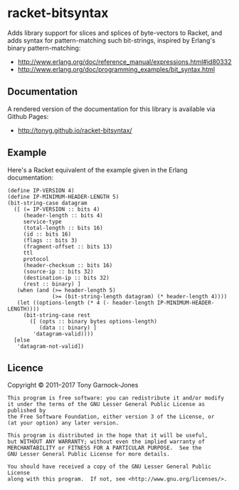 # racket-bitsyntax

Adds library support for slices and splices of byte-vectors to Racket,
and adds syntax for pattern-matching such bit-strings, inspired by
Erlang's binary pattern-matching:

 - <http://www.erlang.org/doc/reference_manual/expressions.html#id80332>
 - <http://www.erlang.org/doc/programming_examples/bit_syntax.html>

## Documentation

A rendered version of the documentation for this library is available
via Github Pages:

 - <http://tonyg.github.io/racket-bitsyntax/>

## Example

Here's a Racket equivalent of the example given in the Erlang documentation:

    (define IP-VERSION 4)
    (define IP-MINIMUM-HEADER-LENGTH 5)
    (bit-string-case datagram
      ([ (= IP-VERSION :: bits 4)
         (header-length :: bits 4)
         service-type
         (total-length :: bits 16)
         (id :: bits 16)
         (flags :: bits 3)
         (fragment-offset :: bits 13)
         ttl
         protocol
         (header-checksum :: bits 16)
         (source-ip :: bits 32)
         (destination-ip :: bits 32)
         (rest :: binary) ]
       (when (and (>= header-length 5)
                  (>= (bit-string-length datagram) (* header-length 4))))
       (let ((options-length (* 4 (- header-length IP-MINIMUM-HEADER-LENGTH))))
         (bit-string-case rest
           ([ (opts :: binary bytes options-length)
              (data :: binary) ]
            'datagram-valid))))
      [else
       'datagram-not-valid])

## Licence

Copyright &copy; 2011&ndash;2017 Tony Garnock-Jones

    This program is free software: you can redistribute it and/or modify
    it under the terms of the GNU Lesser General Public License as published by
    the Free Software Foundation, either version 3 of the License, or
    (at your option) any later version.

    This program is distributed in the hope that it will be useful,
    but WITHOUT ANY WARRANTY; without even the implied warranty of
    MERCHANTABILITY or FITNESS FOR A PARTICULAR PURPOSE.  See the
    GNU Lesser General Public License for more details.

    You should have received a copy of the GNU Lesser General Public License
    along with this program.  If not, see <http://www.gnu.org/licenses/>.
